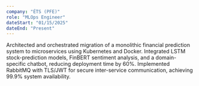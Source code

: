 ```yaml
---
company: "ÉTS (PFE)"
role: "MLOps Engineer"
dateStart: "01/15/2025"
dateEnd: "Present"
---
```

Architected and orchestrated migration of a monolithic financial prediction system to microservices using Kubernetes and Docker. Integrated LSTM stock-prediction models, FinBERT sentiment analysis, and a domain-specific chatbot, reducing deployment time by 60%. Implemented RabbitMQ with TLS/JWT for secure inter-service communication, achieving 99.9% system availability.

